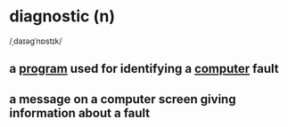 # diagnostic (n)

/ˌdaɪəɡˈnɒstɪk/

## a [program](../p/program-n.md#a-set-of-instructions-in-code-that-controls-the-operations-or-functions-of-a-computer) used for identifying a [computer](../c/computer-n.md#an-electronic-machine-that-can-store-organize-and-find-information-do-processes-with-numbers-and-other-data-and-control-other-machines) fault

## a message on a computer screen giving information about a fault